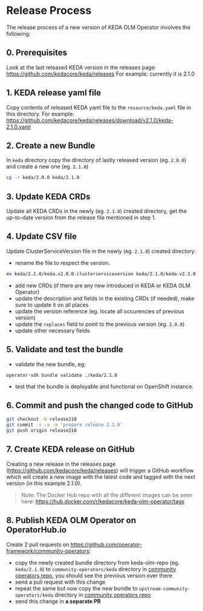 # Release Process

The release process of a new version of KEDA OLM Operator involves the following:

## 0. Prerequisites

Look at the last released KEDA version in the releases page: https://github.com/kedacore/keda/releases
For example: currently it is 2.1.0

## 1. KEDA release yaml file

Copy contents of released KEDA yaml file to the `resource/keda.yaml` file in this directory.
For example: https://github.com/kedacore/keda/releases/download/v2.1.0/keda-2.1.0.yaml

## 2. Create a new Bundle

In `keda` directory copy the directory of lastly released version (eg. `2.0.0`) and create a new one (eg. `2.1.0`)
```bash
cp -r keda/2.0.0 keda/2.1.0
```

## 3. Update KEDA CRDs
Update all KEDA CRDs in the newly (eg. `2.1.0`) created directory, get the up-to-date version from the release file mentioned in step 1.

## 4. Update CSV file
Update ClusterServiceVersion file in the newly (eg. `2.1.0`) created directory:
- rename the file to respect the version.
```bash
mv keda/2.1.0/keda.v2.0.0.clusterserviceversion keda/2.1.0/keda.v2.1.0.clusterserviceversion
```
- add new CRDs (if there are any new introduced in KEDA or KEDA OLM Operator)
- update the description and fields in the existing CRDs (if needed), make sure to update it on all places
- update the version reference (eg. locate all occurencies of previous version)
- update the `replaces` field to point to the previous version (eg. `2.0.0`)
- update other necessary fields

## 5. Validate and test the bundle
- validate the new bundle, eg:
```
operator-sdk bundle validate ./keda/2.1.0
```
- test that the bundle is deployable and functional on OpenShift instance.

## 6. Commit and push the changed code to GitHub
```bash
git checkout -b release210
git commit -s -a -m 'prepare release 2.1.0'
git push origin release210
```

## 7. Create KEDA release on GitHub

Creating a new release in the releases page (https://github.com/kedacore/keda/releases) will trigger a GitHub workflow which will create a new image with the latest code and tagged with the next version (in this example 2.1.0).

> Note: The Docker Hub repo with all the different images can be seen here: https://hub.docker.com/r/kedacore/keda-olm-operator/tags


## 8. Publish KEDA OLM Operator on OperatorHub.io
Create 2 pull requests on https://github.com/operator-framework/community-operators:
- copy the newly created bundle directory from keda-olm-repo (eg. `keda/2.1.0`) to `community-operators/keda` directory in [community operators repo](https://github.com/operator-framework/community-operators), you should see the previous version over there 
- send a pull request with this change
- repeat the same but now copy the new bundle to `upstream-community-operators/keda` directory in [community operators repo](https://github.com/operator-framework/community-operators)
- send this change in **a separate PR**
